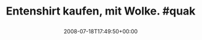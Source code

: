 ---
retweeted: false
source: <a href="http://www.cloudhopper.com/" rel="nofollow">Twitter SMS</a>
entities:
  hashtags:
  - text: quak
    indices:
    - '30'
    - '35'
  symbols: []
  user_mentions: []
  urls: []
display_text_range:
- '0'
- '35'
favorite_count: '0'
id_str: '862068955'
truncated: false
retweet_count: '0'
id: '862068955'
created_at: Fri Jul 18 17:49:50 +0000 2008
favorited: false
full_text: 'Entenshirt kaufen, mit Wolke. #quak'
lang: de
tags:
- quak
- pesos/twitter
date: '2008-07-18T17:49:50+00:00'
src: https://twitter.com/bascht/status/862068955
original_url: https://twitter.com/bascht/status/862068955
type: twitter_tweet
text: 'Entenshirt kaufen, mit Wolke. #quak'
title: 'Entenshirt kaufen, mit Wolke. #quak

  '

---